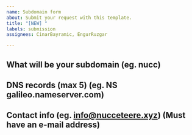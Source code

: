 ```yaml
---
name: Subdomain form
about: Submit your request with this template.
title: "[NEW] "
labels: submission
assignees: CinarBayramic, EngurRuzgar

---
```


## What will be your subdomain (eg. nucc)

## DNS records (max 5) (eg. NS galileo.nameserver.com)

## Contact info (eg. info@nucceteere.xyz) (Must have an e-mail address)
